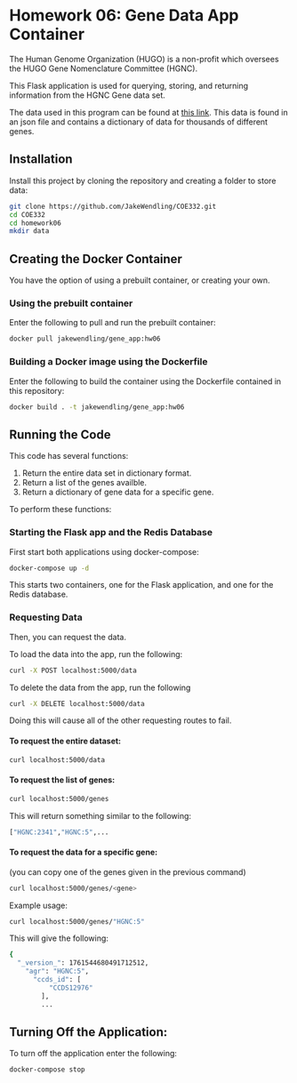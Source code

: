 # Homework 06: Gene Data App Container

The Human Genome Organization (HUGO) is a non-profit which oversees the HUGO Gene Nomenclature Committee (HGNC). 

This Flask application is used for querying, storing, and returning information from the HGNC Gene data set. 

The data used in this program can be found at [this link](https://www.genenames.org/download/archive/). This data is found in an json file and contains a dictionary of data for thousands of different genes. 

## Installation

Install this project by cloning the repository and creating a folder to store data:

```bash
git clone https://github.com/JakeWendling/COE332.git
cd COE332
cd homework06
mkdir data
```
## Creating the Docker Container
You have the option of using a prebuilt container, or creating your own.

### Using the prebuilt container
Enter the following to pull and run the prebuilt container:
```bash
docker pull jakewendling/gene_app:hw06
```
### Building a Docker image using the Dockerfile
Enter the following to build the container using the Dockerfile contained in this repository:
```bash
docker build . -t jakewendling/gene_app:hw06
```
## Running the Code

This code has several functions:
1. Return the entire data set in dictionary format.
2. Return a list of the genes availble.
3. Return a dictionary of gene data for a specific gene.

To perform these functions:

### Starting the Flask app and the Redis Database
First start both applications using docker-compose:
```bash
docker-compose up -d
```
This starts two containers, one for the Flask application, and one for the Redis database.

### Requesting Data
Then, you can request the data.

To load the data into the app, run the following:
```bash
curl -X POST localhost:5000/data
```

To delete the data from the app, run the following
```bash
curl -X DELETE localhost:5000/data
```
Doing this will cause all of the other requesting routes to fail.

#### To request the entire dataset:
```bash
curl localhost:5000/data
```
#### To request the list of genes:
```bash
curl localhost:5000/genes
```
This will return something similar to the following:
```bash
["HGNC:2341","HGNC:5",...
```
#### To request the data for a specific gene:
(you can copy one of the genes given in the previous command)
```bash
curl localhost:5000/genes/<gene>
```
Example usage:
```bash
curl localhost:5000/genes/"HGNC:5"
```
This will give the following:
```bash
{
  "_version_": 1761544680491712512,
    "agr": "HGNC:5",
      "ccds_id": [
          "CCDS12976"
	    ],
	    ...
```

## Turning Off the Application:
To turn off the application enter the following:
```bash
docker-compose stop
```